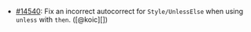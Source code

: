 * [#14540](https://github.com/rubocop/rubocop/issues/14540): Fix an incorrect autocorrect for `Style/UnlessElse` when using `unless` with `then`. ([@koic][])
